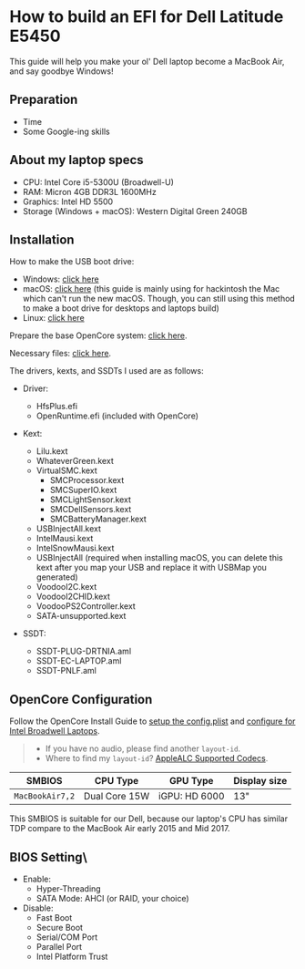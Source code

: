 # How to build an EFI for Dell Latitude E5450
This guide will help you make your ol' Dell laptop become a MacBook Air, and say goodbye Windows!
## Preparation
* Time
* Some Google-ing skills
## About my laptop specs
  - CPU: Intel Core i5-5300U (Broadwell-U)
  - RAM: Micron 4GB DDR3L 1600MHz
  - Graphics: Intel HD 5500
  - Storage (Windows + macOS): Western Digital Green 240GB
## Installation

How to make the USB boot drive:
 - Windows: [click here](https://dortania.github.io/OpenCore-Install-Guide/installer-guide/winblows-install.html)
  - macOS: [click here](https://dortania.github.io/OpenCore-Install-Guide/installer-guide/mac-install.html) (this guide is mainly using for hackintosh the Mac which can't run the new macOS. Though, you can still using this method to make a boot drive for desktops and laptops build)
  - Linux: [click here](https://dortania.github.io/OpenCore-Install-Guide/installer-guide/linux-install.html)

Prepare the base OpenCore system: [click here](https://dortania.github.io/OpenCore-Install-Guide/installer-guide/opencore-efi.html).

Necessary files: [click here](https://dortania.github.io/OpenCore-Install-Guide/ktext.html).

The drivers, kexts, and SSDTs I used are as follows:
  - Driver:
    * HfsPlus.efi
    * OpenRuntime.efi (included with OpenCore)

 - Kext:
    * Lilu.kext
    * WhateverGreen.kext
    * VirtualSMC.kext
      * SMCProcessor.kext
      * SMCSuperIO.kext
      * SMCLightSensor.kext
      * SMCDellSensors.kext
      * SMCBatteryManager.kext
    * USBInjectAll.kext
    * IntelMausi.kext
    * IntelSnowMausi.kext
    * USBInjectAll (required when installing macOS, you can delete this kext after you map your USB and replace it with USBMap you generated)
    * VoodooI2C.kext
    * VoodooI2CHID.kext
    * VoodooPS2Controller.kext
    * SATA-unsupported.kext

  - SSDT:
    * SSDT-PLUG-DRTNIA.aml
    * SSDT-EC-LAPTOP.aml
    * SSDT-PNLF.aml

## OpenCore Configuration

Follow the OpenCore Install Guide to [setup the config.plist](https://dortania.github.io/OpenCore-Install-Guide/config.plist/) and [configure for Intel Broadwell Laptops](https://dortania.github.io/OpenCore-Install-Guide/config-laptop.plist/broadwell.html#starting-point).
> - If you have no audio, please find another `layout-id`.
> - Where to find my `layout-id`? [AppleALC Supported Codecs](https://github.com/acidanthera/AppleALC/wiki/Supported-codecs).

| SMBIOS          | CPU Type           | GPU Type      | Display size |
| ----------------| -------------------|---------------|--------------|
| `MacBookAir7,2` | Dual Core 15W      | iGPU: HD 6000 | 13"          |

This SMBIOS is suitable for our Dell, because our laptop's CPU has similar TDP compare to the MacBook Air early 2015 and Mid 2017.

## BIOS Setting\
- Enable:
  * Hyper-Threading
  * SATA Mode: AHCI (or RAID, your choice)
- Disable:
  * Fast Boot
  * Secure Boot
  * Serial/COM Port
  * Parallel Port
  * Intel Platform Trust
